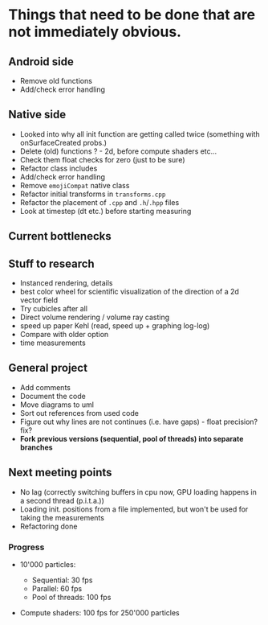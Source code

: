 # Things that need to be done that are not immediately obvious.

## Android side
- Remove old functions
- Add/check error handling

## Native side
- Looked into why all init function are getting called twice (something with onSurfaceCreated probs.)
- Delete (old) functions ? - 2d, before compute shaders etc...
- Check them float checks for zero (just to be sure)
- Refactor class includes
- Add/check error handling
- Remove `emojiCompat` native class
- Refactor initial transforms in `transforms.cpp`
- Refactor the placement of `.cpp` and `.h`/`.hpp` files
- Look at timestep (dt etc.) before starting measuring

## Current bottlenecks


## Stuff to research
- Instanced rendering, details
- best color wheel for scientific visualization of the direction of a 2d vector field
- Try cubicles after all
- Direct volume rendering / volume ray casting
- speed up paper Kehl (read, speed up + graphing log-log)
- Compare with older option
- time measurements


## General project
- Add comments
- Document the code
- Move diagrams to uml
- Sort out references from used code
- Figure out why lines are not continues (i.e. have gaps) - float precision? fix?
- **Fork previous versions (sequential, pool of threads) into separate branches**

## Next meeting points
- No lag (correctly switching buffers in cpu now, GPU loading happens in a second thread (p.i.t.a.))
- Loading init. positions from a file implemented, but won't be used for taking the measurements
- Refactoring done

### Progress
- 10'000 particles:
  - Sequential: 30 fps
  - Parallel: 60 fps
  - Pool of threads: 100 fps
  
- Compute shaders: 100 fps for 250'000 particles
